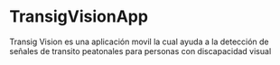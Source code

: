 # TransigVisionApp
Transig Vision es una aplicación movil la cual ayuda a la detección de señales de transito peatonales para personas con discapacidad visual
